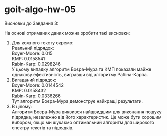 # goit-algo-hw-05
Висновки до Завдання 3:

На основі отриманих даних можна зробити такі висновки:
1. Для кожного тексту окремо:\
Реальний підрядок:\
    Boyer-Moore: 0.015\
    KMP: 0.0158541\
    Rabin-Karp: 0.0298246\
У цьому випадку алгоритм Боєра-Мура та КМП показали майже однакову ефективність, вигравши від алгоритму Рабіна-Карпа.
2. Вигаданий підрядок:\
    Boyer-Moore: 0.0144542\
    KMP: 0.0158432\
    Rabin-Karp: 0.0336266\
Тут алгоритм Боєра-Мура демонструє найкращі результати.
2. В цілому:\
Алгоритм Боєра-Мура виявився найшвидшим для виконання пошуку підрядка, незалежно від його характеристик. Це може бути хорошим вибором, якщо ми шукаємо оптимальний алгоритм для широкого спектру текстів та підрядків.